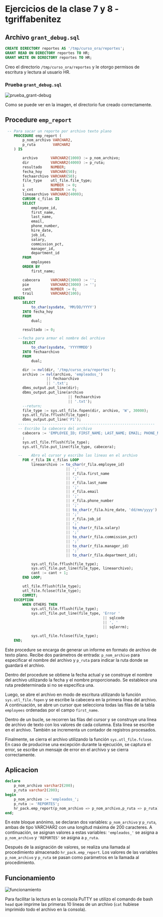 # Ejercicios de la clase 7 y 8 - tgriffabenitez

## Archivo `grant_debug.sql`
```sql
CREATE DIRECTORY reportes AS '/tmp/curso_ora/reportes'; 
GRANT READ ON DIRECTORY reportes TO HR; 
GRANT WRITE ON DIRECTORY reportes TO HR;
```
Creo el directorio `/tmp/curso_ora/reportes` y le otorgo permisos de escritura y lectura al usuario HR.


### Prueba `grant_debug.sql`
![prueba_grant-debug](prueba_directorio.png)

Como se puede ver en la imagen, el directorio fue creado correctamente.

## Procedure `emp_report`
```sql
 -- Para sacar un reporte por archivo texto plano
    PROCEDURE emp_report (
        p_nom_archivo VARCHAR2,
        p_ruta        VARCHAR2
    ) IS

        archivo      VARCHAR2(1000) := p_nom_archivo;
        dir          VARCHAR2(4000) := p_ruta;
        resultado    NUMBER;
        fecha_hoy    VARCHAR(50);
        fechaarchivo VARCHAR(50);
        file_type    utl_file.file_type;
        i            NUMBER := 0;
        v_cnt        NUMBER := 0;
        lineaarchivo VARCHAR2(4000);
        CURSOR c_filas IS
        SELECT
            employee_id,
            first_name,
            last_name,
            email,
            phone_number,
            hire_date,
            job_id,
            salary,
            commission_pct,
            manager_id,
            department_id
        FROM
            employees
        ORDER BY
            first_name;

        cabecera     VARCHAR2(3000) := '';
        pie          VARCHAR2(3000) := '';
        cant         NUMBER := 0;
        trail        VARCHAR2(100);
    BEGIN
        SELECT
            to_char(sysdate, 'MM/DD/YYYY')
        INTO fecha_hoy
        FROM
            dual;

        resultado := 0;

      --fecha para armar el nombre del archivo
        SELECT
            to_char(sysdate, 'YYYYMMDD')
        INTO fechaarchivo
        FROM
            dual;

        dir := nvl(dir, '/tmp/curso_ora/reportes');
        archivo := nvl(archivo, 'empleados_')
                   || fechaarchivo
                   || '.txt';
        dbms_output.put_line(dir);
        dbms_output.put_line(archivo
                             || fechaarchivo
                             || '.txt');
        --return;
        file_type := sys.utl_file.fopen(dir, archivo, 'W', 30000);             ---abro el archivo para escritura
        sys.utl_file.fflush(file_type);
        dbms_output.put_line('P1');
      ---------------------------------------------------------------
      -- Escribo la cabecera del archivo
        cabecera := 'EMPLOYEE_ID; FIRST_NAME; LAST_NAME; EMAIL; PHONE_NUMBER; HIRE_DATE; JOB_ID; SALARY; COMMISSION_PCT; MANAGER_ID; DEPARTMENT_ID'
        ;
        sys.utl_file.fflush(file_type);
        sys.utl_file.put_line(file_type, cabecera);

      --    Abro el cursor y escribo las lineas en el archivo
        FOR r_fila IN c_filas LOOP
            lineaarchivo := to_char(r_fila.employee_id)
                            || ';'
                            || r_fila.first_name
                            || ';'
                            || r_fila.last_name
                            || ';'
                            || r_fila.email
                            || ';'
                            || r_fila.phone_number
                            || ';'
                            || to_char(r_fila.hire_date, 'dd/mm/yyyy')
                            || ';'
                            || r_fila.job_id
                            || ';'
                            || to_char(r_fila.salary)
                            || ';'
                            || to_char(r_fila.commission_pct)
                            || ';'
                            || to_char(r_fila.manager_id)
                            || ';'
                            || to_char(r_fila.department_id);

            sys.utl_file.fflush(file_type);
            sys.utl_file.put_line(file_type, lineaarchivo);
            cant := cant + 1;
        END LOOP;

        utl_file.fflush(file_type);
        utl_file.fclose(file_type);
        COMMIT;
    EXCEPTION
        WHEN OTHERS THEN
            sys.utl_file.fflush(file_type);
            sys.utl_file.put_line(file_type, 'Error '
                                             || sqlcode
                                             || ', '
                                             || sqlerrm);

            sys.utl_file.fclose(file_type);
    END;
```

Este procedure se encarga de generar un informe en formato de archivo de texto plano. Recibe dos parámetros de entrada: `p_nom_archivo` para especificar el nombre del archivo y `p_ruta` para indicar la ruta donde se guardará el archivo.

Dentro del procedure se obtiene la fecha actual y se construye el nombre del archivo utilizando la fecha y el nombre proporcionado. Se establece una ruta predeterminada si no se especifica una.

Luego, se abre el archivo en modo de escritura utilizando la función `sys.utl_file.fopen` y se escribe la cabecera en la primera línea del archivo. A continuación, se abre un cursor que selecciona todas las filas de la tabla `employees` ordenadas por el campo `first_name`.

Dentro de un bucle, se recorren las filas del cursor y se construye una línea de archivo de texto con los valores de cada columna. Esta línea se escribe en el archivo. También se incrementa un contador de registros procesados.

Finalmente, se cierra el archivo utilizando la función `sys.utl_file.fclose`. En caso de producirse una excepción durante la ejecución, se captura el error, se escribe un mensaje de error en el archivo y se cierra correctamente.


## Aplicacion
```sql
declare
  	p_nom_archivo varchar2(200);
 	p_ruta varchar2(200);
begin
 	p_nom_archivo := 'empleados_';
 	p_ruta := 'REPORTES';
  	hr_pack.emp_report(p_nom_archivo => p_nom_archivo,p_ruta => p_ruta);
end;
```

En este bloque anónimo, se declaran dos variables: `p_nom_archivo` y `p_ruta`, ambas de tipo VARCHAR2 con una longitud máxima de 200 caracteres. A continuación, se asignan valores a estas variables: `'empleados_'` se asigna a `p_nom_archivo` y `'REPORTES'` se asigna a `p_ruta`.

Después de la asignación de valores, se realiza una llamada al procedimiento almacenado `hr_pack.emp_report`. Los valores de las variables `p_nom_archivo` y `p_ruta` se pasan como parámetros en la llamada al procedimiento.

## Funcionamiento
![funcionamiento](prueba_reportes.png)

Para facilitar la lectura en la consola PuTTY se utilizo el comando de bash `head` que imprime las primeras 10 lineas de un archivo (`cat` hubiese imprimido todo el archivo en la consola).